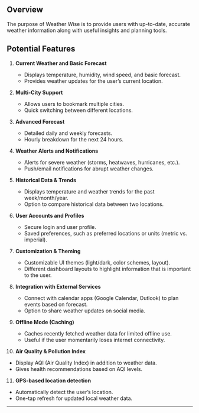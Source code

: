 ## Overview
The purpose of Weather Wise is to provide users with up-to-date, accurate weather information along with useful insights and planning tools.

## Potential Features
1. **Current Weather and Basic Forecast**
   - Displays temperature, humidity, wind speed, and basic forecast.
   - Provides weather updates for the user’s current location.

2. **Multi-City Support**
   - Allows users to bookmark multiple cities.
   - Quick switching between different locations.

3. **Advanced Forecast**
   - Detailed daily and weekly forecasts.
   - Hourly breakdown for the next 24 hours.

4. **Weather Alerts and Notifications**
   - Alerts for severe weather (storms, heatwaves, hurricanes, etc.).
   - Push/email notifications for abrupt weather changes.

5. **Historical Data & Trends**
   - Displays temperature and weather trends for the past week/month/year.
   - Option to compare historical data between two locations.

6. **User Accounts and Profiles**
   - Secure login and user profile.
   - Saved preferences, such as preferred locations or units (metric vs. imperial).

7. **Customization & Theming**
   - Customizable UI themes (light/dark, color schemes, layout).
   - Different dashboard layouts to highlight information that is important to the user.

8. **Integration with External Services**
   - Connect with calendar apps (Google Calendar, Outlook) to plan events based on forecast.
   - Option to share weather updates on social media.

9. **Offline Mode (Caching)**
   - Caches recently fetched weather data for limited offline use.
   - Useful if the user momentarily loses internet connectivity.

10. **Air Quality & Pollution Index**
   - Display AQI (Air Quality Index) in addition to weather data.
   - Gives health recommendations based on AQI levels.

11. **GPS-based location detection**
   - Automatically detect the user’s location.
   - One-tap refresh for updated local weather data.

---
